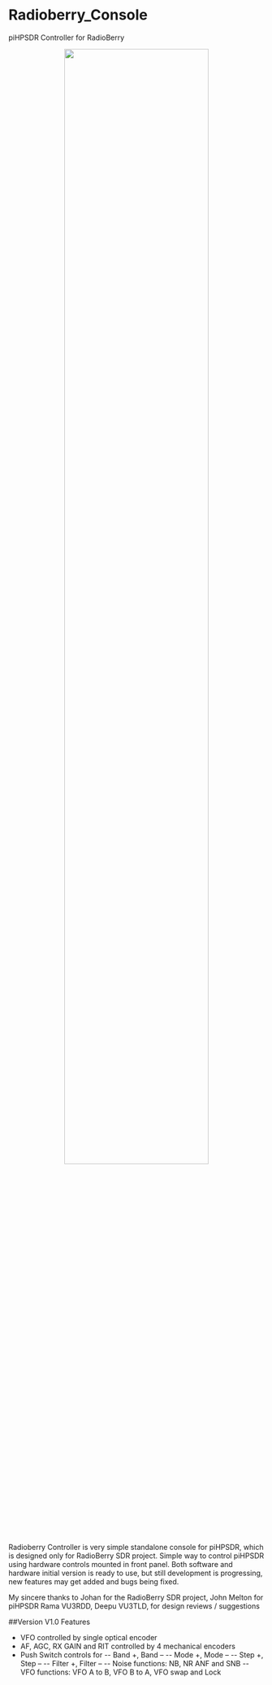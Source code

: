 # Radioberry_Console
piHPSDR Controller for RadioBerry
<p align="center">
<img src="https://github.com/VU2DLE/Radioberry_Console/blob/main/Photo/Heading.png" width="75%" />
</p>
Radioberry Controller is very simple standalone console for piHPSDR, which is designed only for RadioBerry SDR project. Simple way to control piHPSDR using hardware controls mounted in front panel. Both software and hardware initial version is ready to use, but still development is progressing, new features may get added and bugs being fixed.

My sincere thanks to 
Johan for the RadioBerry SDR project, 
John Melton for piHPSDR
Rama VU3RDD, Deepu VU3TLD, for design reviews / suggestions

##Version V1.0 Features
-	VFO controlled by single optical encoder
-	AF, AGC, RX GAIN and RIT controlled by 4 mechanical encoders
-	Push Switch controls for
-- Band +, Band –
-- Mode +, Mode –
-- Step +, Step – 
-- Filter +, Filter –
-- Noise functions: NB, NR ANF and SNB
-- VFO functions: VFO A to B, VFO B to A, VFO swap and Lock

